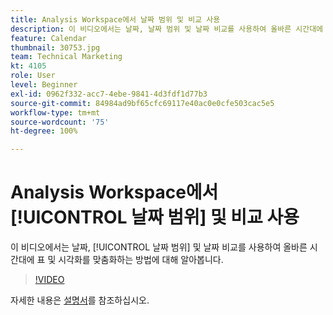 ```yaml
---
title: Analysis Workspace에서 날짜 범위 및 비교 사용
description: 이 비디오에서는 날짜, 날짜 범위 및 날짜 비교를 사용하여 올바른 시간대에 표 및 시각화를 맞춤화하는 방법에 대해 알아봅니다.
feature: Calendar
thumbnail: 30753.jpg
team: Technical Marketing
kt: 4105
role: User
level: Beginner
exl-id: 0962f332-acc7-4ebe-9841-4d3fdf1d77b3
source-git-commit: 84984ad9bf65cfc69117e40ac0e0cfe503cac5e5
workflow-type: tm+mt
source-wordcount: '75'
ht-degree: 100%

---
```


# Analysis Workspace에서 [!UICONTROL 날짜 범위] 및 비교 사용

이 비디오에서는 날짜, [!UICONTROL 날짜 범위] 및 날짜 비교를 사용하여 올바른 시간대에 표 및 시각화를 맞춤화하는 방법에 대해 알아봅니다.

>[!VIDEO](https://video.tv.adobe.com/v/30753/?quality=12&learn=on)

자세한 내용은 [설명서](https://experienceleague.adobe.com/docs/analytics/analyze/analysis-workspace/components/calendar-date-ranges/calendar.html)를 참조하십시오.
